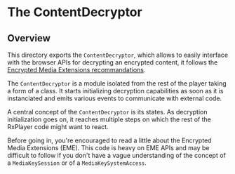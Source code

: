 # The ContentDecryptor

## Overview

This directory exports the `ContentDecryptor`, which allows to easily interface
with the browser APIs for decrypting an encrypted content, it follows the
[Encrypted Media Extensions recommandations](https://www.w3.org/TR/encrypted-media/).

The `ContentDecryptor` is a module isolated from the rest of the player taking
a form of a class.
It starts initializing decryption capabilities as soon as it is instanciated and
emits various events to communicate with external code.

A central concept of the `ContentDecryptor` is its states.
As decryption initialization goes on, it reaches multiple steps on which the
rest of the RxPlayer code might want to react.

Before going in, you're encouraged to read a little about the Encrypted Media
Extensions (EME). This code is heavy on EME APIs and may be difficult to follow
if you don't have a vague understanding of the concept of a `MediaKeySession`
or of a `MediaKeySystemAccess`.
